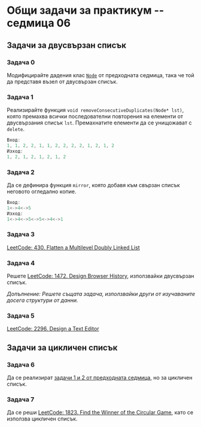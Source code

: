 # Общи задачи за практикум -- седмица 06

## Задачи за двусвързан списък

### Задача 0

Модифицирайте дадения клас [`Node`](../Седмица_05/solutions/Node.h) от предходната седмица, така че той да представя възел от двусвързан списък.

### Задача 1

Реализирайте функция `void removeConsecutiveDuplicates(Node* lst)`, която премахва всички последователни повторения на елементи от двусвързания списък `lst`. Премахнатите елементи да се унищожават с `delete`.

```cpp
Вход:
1, 1, 2, 2, 1, 1, 2, 2, 2, 2, 1, 2, 1, 2
Изход:
1, 2, 1, 2, 1, 2, 1, 2
```

### Задача 2

Да се дефинира функция `mirror`, която добавя към свързан списък неговото огледално копие.

```cpp
Вход:
1<->4<->5
Изход:
1<->4<->5<->5<->4<->1
```

### Задача 3

[LeetCode: 430. Flatten a Multilevel Doubly Linked List](https://leetcode.com/problems/flatten-a-multilevel-doubly-linked-list/description/)

### Задача 4

Решете [LeetCode: 1472. Design Browser History](https://leetcode.com/problems/design-browser-history/description/), използвайки двусвързан списък.

*Допълнение: Решете същата задача, използвайки други от изучаваните досега структури от данни.*

### Задача 5

[LeetCode: 2296. Design a Text Editor](https://leetcode.com/problems/design-a-text-editor/description/)

## Задачи за цикличен списък

### Задача 6

Да се реализират [задачи 1 и 2 от предходната седмица](../Седмица_05/README.md#задача-1), но за цикличен списък.

### Задача 7

Да се реши [LeetCode: 1823. Find the Winner of the Circular Game](https://leetcode.com/problems/find-the-winner-of-the-circular-game/description/), като се използва цикличен списък.

